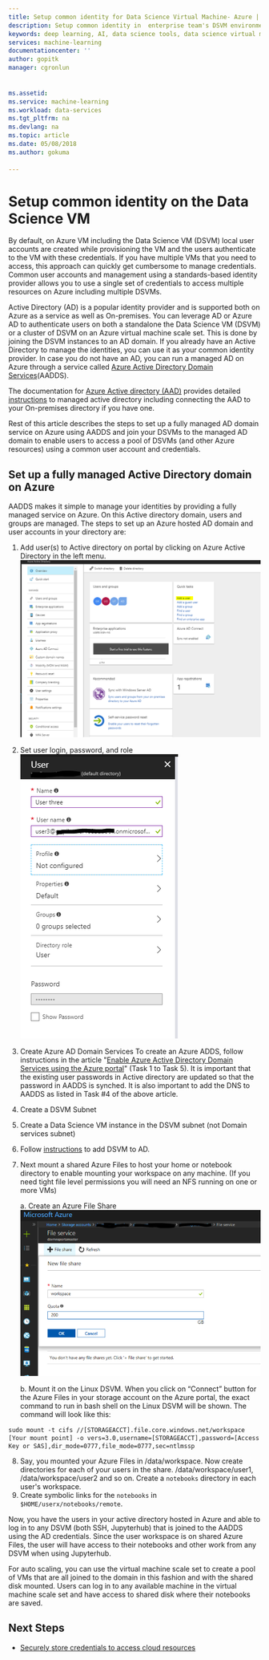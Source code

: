 ```yaml
---
title: Setup common identity for Data Science Virtual Machine- Azure | Microsoft Docs
description: Setup common identity in  enterprise team's DSVM environments.
keywords: deep learning, AI, data science tools, data science virtual machine, geospatial analytics, team data science process
services: machine-learning
documentationcenter: ''
author: gopitk
manager: cgronlun


ms.assetid: 
ms.service: machine-learning
ms.workload: data-services
ms.tgt_pltfrm: na
ms.devlang: na
ms.topic: article
ms.date: 05/08/2018
ms.author: gokuma

---
```


# Setup common identity on the Data Science VM

By default, on Azure VM including the Data Science VM (DSVM) local user accounts are created while provisioning the VM and the users authenticate to the VM with these credentials. If you have multiple VMs that you need to access, this approach can quickly get cumbersome to manage credentials. Common user accounts and  management using a standards-based identity provider allows you to use a single set of credentials to access multiple resources on Azure including multiple DSVMs. 

Active Directory (AD) is a popular identity provider and is supported both on Azure as a service as well as On-premises. You can leverage AD or Azure AD to authenticate users on both a standalone the Data Science VM (DSVM)  or a cluster of DSVM on an Azure virtual machine scale set. This is done by joining the DSVM instances to an AD domain. If you already have an Active Directory to manage the identities, you can use it as your common identity provider. In case you do not have an AD, you can run a managed AD on Azure through a service called [Azure Active Directory Domain Services](https://docs.microsoft.com/azure/active-directory-domain-services/)(AADDS). 

The documentation for [Azure Active directory (AAD)](https://docs.microsoft.com/azure/active-directory/) provides detailed [instructions](https://docs.microsoft.com/azure/active-directory/choose-hybrid-identity-solution#synchronized-identity) to managed active directory including connecting the AAD to your On-premises directory if you have one. 

Rest of this article describes the steps to set up a fully managed AD domain service on Azure using AADDS and join your DSVMs to the managed AD domain to enable users to access a pool of DSVMs (and other Azure resources) using a common user account and credentials. 

##  Set up a fully managed Active Directory domain on Azure

AADDS makes it simple to manage your identities by providing a fully managed service on Azure. On this Active directory domain, users and groups are managed.  The steps to set up an Azure hosted AD domain and user accounts in your directory are:

1. Add user(s) to Active directory on portal by clicking on Azure Active Directory in the left menu.  
![add-user-to-ad](./media/add-user-to-ad.png)

2.	Set user login, password, and role
![set-user-cred](./media/set-user-cred.png)

3.	Create Azure AD Domain Services
To create an Azure ADDS, follow instructions in the article "[Enable Azure Active Directory Domain Services using the Azure portal](https://docs.microsoft.com/azure/active-directory-domain-services/active-directory-ds-getting-started)" (Task 1 to Task 5). It is important that the existing user passwords in Active directory are updated so that the password in AADDS is synched. It is also important to add the DNS to AADDS as listed in Task #4 of the above article. 

4.	Create a DSVM Subnet 
5.	Create a Data Science VM instance in the DSVM subnet (not Domain services subnet)
6.	Follow [instructions](https://docs.microsoft.com/azure/active-directory-domain-services/active-directory-ds-join-ubuntu-linux-vm ) to add DSVM to AD. 

7.	Next mount a shared Azure Files to host your home or notebook directory to enable mounting your workspace on any machine. (If you need tight file level permissions you will need an NFS running on one or more VMs)

    a. Create an Azure File Share
    ![create-file-share](./media/create-file-share.png)
    
    b. Mount it on the Linux DSVM. When you click on “Connect” button for the Azure Files in your storage account on the Azure portal, the exact command to run in bash shell on the Linux DSVM will be shown. The command will look like this:
```
sudo mount -t cifs //[STORAGEACCT].file.core.windows.net/workspace [Your mount point] -o vers=3.0,username=[STORAGEACCT],password=[Access Key or SAS],dir_mode=0777,file_mode=0777,sec=ntlmssp
```
8.	Say, you mounted your Azure Files in /data/workspace. Now create directories for each of your users in the share. /data/workspace/user1, /data/workspace/user2 and so on. Create a ```notebooks``` directory in each user's workspace. 
9. Create symbolic links for the ```notebooks``` in ```$HOME/userx/notebooks/remote```.   

Now, you have the users in your active directory hosted in Azure and able to log in to any DSVM (both SSH, Jupyterhub) that is joined to the AADDS  using the AD credentials. Since the user workspace is on shared Azure Files, the user will have access to their notebooks and other work from any DSVM when using Jupyterhub. 

For auto scaling, you can use the virtual machine scale set to create a pool of VMs that are all joined to the domain in this fashion and with the shared disk mounted. Users can log in to any available machine in the virtual machine scale set and have access to shared disk where their notebooks are saved. 

## Next Steps

* [Securely store credentials to access cloud resources](dsvm-secure-access-keys.md)



